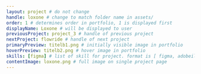 ```yaml
---
layout: project # do not change
handle: loxone # change to match folder name in assets/
order: 1 # determines order in portfolio, 1 is displayed first
displayName: Loxone # will be displayed to user
previousProject: project_3 # handle of previous project 
nextProject: flowride # handle of next project 
primaryPreview: titelb1.png # initially visible image in portfolio
hoverPreview: titelb2.png # hover image in portfolio
skills: [figma] # list of skill for project. format is [ figma, adobeillustrator, adobephotoshop, adobeindesign, adobexd ]
contentImage: loxone.png # full image on single project page
---
```

